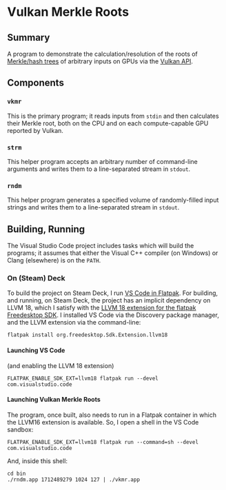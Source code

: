 # Vulkan Merkle Roots

## Summary
A program to demonstrate the calculation/resolution of the roots of [Merkle/hash trees](https://en.wikipedia.org/wiki/Merkle_tree) of arbitrary inputs on GPUs via the [Vulkan API](https://en.wikipedia.org/wiki/Vulkan).

## Components
### `vkmr`
This is the primary program; it reads inputs from `stdin` and then calculates their Merkle root, both on the CPU and on each compute-capable GPU reported by Vulkan.

### `strm`
This helper program accepts an arbitrary number of command-line arguments and writes them to a line-separated stream in `stdout`.

### `rndm`
This helper program generates a specified volume of randomly-filled input strings and writes them to a line-separated stream in `stdout`.

## Building, Running
The Visual Studio Code project includes tasks which will build the programs; it assumes that either the Visual C++ compiler (on Windows) or Clang (elsewhere) is on the `PATH`.

### On (Steam) Deck

To build the project on Steam Deck, I run [VS Code in Flatpak](https://flathub.org/apps/com.visualstudio.code). For building, and running, on Steam Deck, the project has an implicit dependency on LLVM 18, which I satisfy with the [LLVM 18 extension for the flatpak Freedesktop SDK](https://github.com/flathub/org.freedesktop.Sdk.Extension.llvm18). I installed VS Code via the Discovery package manager, and the LLVM extension via the command-line:
```
flatpak install org.freedesktop.Sdk.Extension.llvm18
```

#### Launching VS Code
(and enabling the LLVM 18 extension)
```
FLATPAK_ENABLE_SDK_EXT=llvm18 flatpak run --devel com.visualstudio.code
```

#### Launching Vulkan Merkle Roots
The program, once built, also needs to run in a Flatpak container in which the LLVM16 extension is available. So, I open a shell in the VS Code sandbox:
```
FLATPAK_ENABLE_SDK_EXT=llvm18 flatpak run --command=sh --devel com.visualstudio.code
```

And, inside this shell:
```
cd bin
./rndm.app 1712489279 1024 127 | ./vkmr.app
```